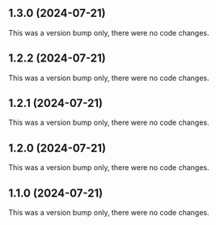 ## 1.3.0 (2024-07-21)

This was a version bump only, there were no code changes.

## 1.2.2 (2024-07-21)

This was a version bump only, there were no code changes.

## 1.2.1 (2024-07-21)

This was a version bump only, there were no code changes.

## 1.2.0 (2024-07-21)

This was a version bump only, there were no code changes.

## 1.1.0 (2024-07-21)

This was a version bump only, there were no code changes.